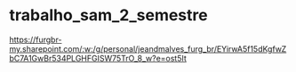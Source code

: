 # trabalho_sam_2_semestre
https://furgbr-my.sharepoint.com/:w:/g/personal/jeandmalves_furg_br/EYirwA5f15dKgfwZbC7A1GwBr534PLGHFGISW75TrO_8_w?e=ost5It

